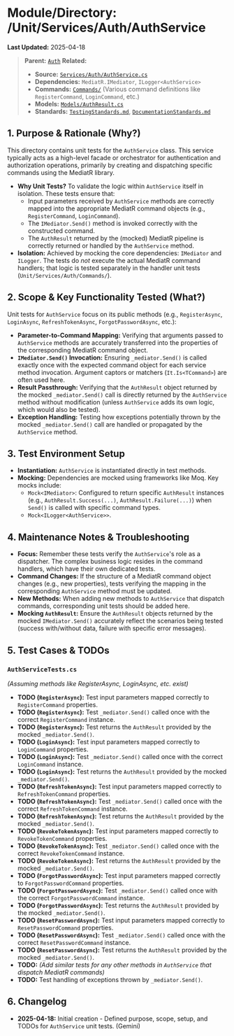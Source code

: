 # Module/Directory: /Unit/Services/Auth/AuthService

**Last Updated:** 2025-04-18

> **Parent:** [`Auth`](../README.md)
> **Related:**
> * **Source:** [`Services/Auth/AuthService.cs`](../../../../../api-server/Services/Auth/AuthService.cs)
> * **Dependencies:** `MediatR.IMediator`, `ILogger<AuthService>`
> * **Commands:** [`Commands/`](../../../../../api-server/Services/Auth/Commands/) (Various command definitions like `RegisterCommand`, `LoginCommand`, etc.)
> * **Models:** [`Models/AuthResult.cs`](../../../../../api-server/Services/Auth/Models/AuthResult.cs)
> * **Standards:** [`TestingStandards.md`](../../../../../Zarichney.Standards/Standards/TestingStandards.md), [`DocumentationStandards.md`](../../../../../Zarichney.Standards/Development/DocumentationStandards.md)

## 1. Purpose & Rationale (Why?)

This directory contains unit tests for the `AuthService` class. This service typically acts as a high-level facade or orchestrator for authentication and authorization operations, primarily by creating and dispatching specific commands using the MediatR library.

* **Why Unit Tests?** To validate the logic within `AuthService` itself in isolation. These tests ensure that:
    * Input parameters received by `AuthService` methods are correctly mapped into the appropriate MediatR command objects (e.g., `RegisterCommand`, `LoginCommand`).
    * The `IMediator.Send()` method is invoked correctly with the constructed command.
    * The `AuthResult` returned by the (mocked) MediatR pipeline is correctly returned or handled by the `AuthService` method.
* **Isolation:** Achieved by mocking the core dependencies: `IMediator` and `ILogger`. The tests do *not* execute the actual MediatR command handlers; that logic is tested separately in the handler unit tests (`Unit/Services/Auth/Commands/`).

## 2. Scope & Key Functionality Tested (What?)

Unit tests for `AuthService` focus on its public methods (e.g., `RegisterAsync`, `LoginAsync`, `RefreshTokenAsync`, `ForgotPasswordAsync`, etc.):

* **Parameter-to-Command Mapping:** Verifying that arguments passed to `AuthService` methods are accurately transferred into the properties of the corresponding MediatR command object.
* **`IMediator.Send()` Invocation:** Ensuring `_mediator.Send()` is called exactly once with the expected command object for each service method invocation. Argument captors or matchers (`It.Is<TCommand>`) are often used here.
* **Result Passthrough:** Verifying that the `AuthResult` object returned by the mocked `_mediator.Send()` call is directly returned by the `AuthService` method without modification (unless `AuthService` adds its own logic, which would also be tested).
* **Exception Handling:** Testing how exceptions potentially thrown by the mocked `_mediator.Send()` call are handled or propagated by the `AuthService` method.

## 3. Test Environment Setup

* **Instantiation:** `AuthService` is instantiated directly in test methods.
* **Mocking:** Dependencies are mocked using frameworks like Moq. Key mocks include:
    * `Mock<IMediator>`: Configured to return specific `AuthResult` instances (e.g., `AuthResult.Success(...)`, `AuthResult.Failure(...)`) when `Send()` is called with specific command types.
    * `Mock<ILogger<AuthService>>`.

## 4. Maintenance Notes & Troubleshooting

* **Focus:** Remember these tests verify the `AuthService`'s role as a dispatcher. The complex business logic resides in the command handlers, which have their own dedicated tests.
* **Command Changes:** If the structure of a MediatR command object changes (e.g., new properties), tests verifying the mapping in the corresponding `AuthService` method must be updated.
* **New Methods:** When adding new methods to `AuthService` that dispatch commands, corresponding unit tests should be added here.
* **Mocking `AuthResult`:** Ensure the `AuthResult` objects returned by the mocked `IMediator.Send()` accurately reflect the scenarios being tested (success with/without data, failure with specific error messages).

## 5. Test Cases & TODOs

### `AuthServiceTests.cs`
*(Assuming methods like RegisterAsync, LoginAsync, etc. exist)*

* **TODO (`RegisterAsync`):** Test input parameters mapped correctly to `RegisterCommand` properties.
* **TODO (`RegisterAsync`):** Test `_mediator.Send()` called once with the correct `RegisterCommand` instance.
* **TODO (`RegisterAsync`):** Test returns the `AuthResult` provided by the mocked `_mediator.Send()`.
* **TODO (`LoginAsync`):** Test input parameters mapped correctly to `LoginCommand` properties.
* **TODO (`LoginAsync`):** Test `_mediator.Send()` called once with the correct `LoginCommand` instance.
* **TODO (`LoginAsync`):** Test returns the `AuthResult` provided by the mocked `_mediator.Send()`.
* **TODO (`RefreshTokenAsync`):** Test input parameters mapped correctly to `RefreshTokenCommand` properties.
* **TODO (`RefreshTokenAsync`):** Test `_mediator.Send()` called once with the correct `RefreshTokenCommand` instance.
* **TODO (`RefreshTokenAsync`):** Test returns the `AuthResult` provided by the mocked `_mediator.Send()`.
* **TODO (`RevokeTokenAsync`):** Test input parameters mapped correctly to `RevokeTokenCommand` properties.
* **TODO (`RevokeTokenAsync`):** Test `_mediator.Send()` called once with the correct `RevokeTokenCommand` instance.
* **TODO (`RevokeTokenAsync`):** Test returns the `AuthResult` provided by the mocked `_mediator.Send()`.
* **TODO (`ForgotPasswordAsync`):** Test input parameters mapped correctly to `ForgotPasswordCommand` properties.
* **TODO (`ForgotPasswordAsync`):** Test `_mediator.Send()` called once with the correct `ForgotPasswordCommand` instance.
* **TODO (`ForgotPasswordAsync`):** Test returns the `AuthResult` provided by the mocked `_mediator.Send()`.
* **TODO (`ResetPasswordAsync`):** Test input parameters mapped correctly to `ResetPasswordCommand` properties.
* **TODO (`ResetPasswordAsync`):** Test `_mediator.Send()` called once with the correct `ResetPasswordCommand` instance.
* **TODO (`ResetPasswordAsync`):** Test returns the `AuthResult` provided by the mocked `_mediator.Send()`.
* **TODO:** *(Add similar tests for any other methods in `AuthService` that dispatch MediatR commands)*
* **TODO:** Test handling of exceptions thrown by `_mediator.Send()`.

## 6. Changelog

* **2025-04-18:** Initial creation - Defined purpose, scope, setup, and TODOs for `AuthService` unit tests. (Gemini)

